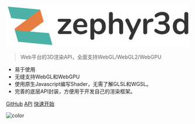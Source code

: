 <img src="media/logo.svg" style="width: 600px;">

> Web平台的3D渲染API，全面支持WebGL/WebGL2/WebGPU

- 易于使用
- 无缝支持WebGL和WebGPU
- 使用原生Javascript编写Shader，无需了解GLSL和WGSL。
- 完善的底层API封装，方便用于开发自己的渲染框架。

[GitHub](https://github.com/gavinyork/zephyr3d/)
[API](doc/markdown/index.md)
[快速开始](/zh-cn/intro)

![color](#308080)
